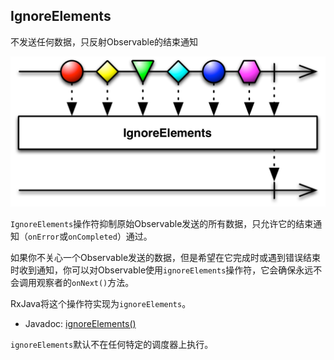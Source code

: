 

## IgnoreElements

不发送任何数据，只反射Observable的结束通知

![ignoreElements](../images/operators/ignoreElements.c.png)

`IgnoreElements`操作符抑制原始Observable发送的所有数据，只允许它的结束通知（`onError`或`onCompleted`）通过。

如果你不关心一个Observable发送的数据，但是希望在它完成时或遇到错误结束时收到通知，你可以对Observable使用`ignoreElements`操作符，它会确保永远不会调用观察者的`onNext()`方法。

RxJava将这个操作符实现为`ignoreElements`。

* Javadoc: [ignoreElements()](http://reactivex.io/RxJava/javadoc/rx/Observable.html#ignoreElements())

`ignoreElements`默认不在任何特定的调度器上执行。
